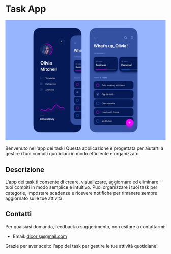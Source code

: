 # Task App

![Preview](https://github.com/RedRibbon990/Task_app/blob/d9178c45b82f578d17c30ca2a0b53f602fd372e7/To_Dindoing/ui.png)

Benvenuto nell'app dei task! Questa applicazione è progettata per aiutarti a gestire i tuoi compiti quotidiani in modo efficiente e organizzato.

## Descrizione

L'app dei task ti consente di creare, visualizzare, aggiornare ed eliminare i tuoi compiti in modo semplice e intuitivo. Puoi organizzare i tuoi task per categorie, impostare scadenze e ricevere notifiche per rimanere sempre aggiornato sulle tue attività.

## Contatti

Per qualsiasi domanda, feedback o suggerimento, non esitare a contattarmi:

- Email: dicoris@gmail.com

Grazie per aver scelto l'app dei task per gestire le tue attività quotidiane!
